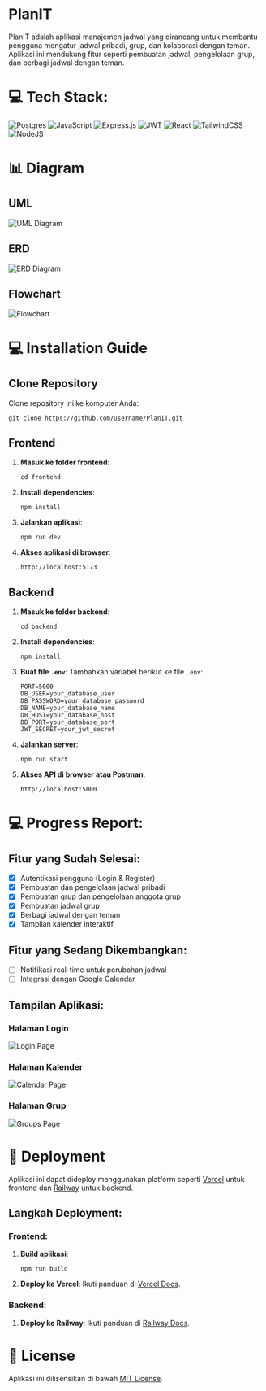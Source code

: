 # PlanIT

PlanIT adalah aplikasi manajemen jadwal yang dirancang untuk membantu pengguna mengatur jadwal pribadi, grup, dan kolaborasi dengan teman. Aplikasi ini mendukung fitur seperti pembuatan jadwal, pengelolaan grup, dan berbagi jadwal dengan teman.

# 💻 Tech Stack:

![Postgres](https://img.shields.io/badge/postgres-%23316192.svg?style=for-the-badge&logo=postgresql&logoColor=white) 
![JavaScript](https://img.shields.io/badge/javascript-%23323330.svg?style=for-the-badge&logo=javascript&logoColor=%23F7DF1E) 
![Express.js](https://img.shields.io/badge/express.js-%23404d59.svg?style=for-the-badge&logo=express&logoColor=%2361DAFB) 
![JWT](https://img.shields.io/badge/JWT-black?style=for-the-badge&logo=JSON%20web%20tokens) 
![React](https://img.shields.io/badge/react-%2320232a.svg?style=for-the-badge&logo=react&logoColor=%2361DAFB) 
![TailwindCSS](https://img.shields.io/badge/tailwindcss-%2338B2AC.svg?style=for-the-badge&logo=tailwind-css&logoColor=white) 
![NodeJS](https://img.shields.io/badge/node.js-6DA55F?style=for-the-badge&logo=node.js&logoColor=white)

# :bar_chart: Diagram

## UML
![UML Diagram](https://via.placeholder.com/800x400?text=UML+Diagram)

## ERD
![ERD Diagram](https://via.placeholder.com/800x400?text=ERD+Diagram)

## Flowchart
![Flowchart](https://via.placeholder.com/800x400?text=Flowchart)

# :computer: Installation Guide

## Clone Repository

Clone repository ini ke komputer Anda:

```
git clone https://github.com/username/PlanIT.git
```

## Frontend

1. **Masuk ke folder frontend**:
   ```
   cd frontend
   ```

2. **Install dependencies**:
   ```
   npm install
   ```

3. **Jalankan aplikasi**:
   ```
   npm run dev
   ```

4. **Akses aplikasi di browser**:
   ```
   http://localhost:5173
   ```

## Backend

1. **Masuk ke folder backend**:
   ```
   cd backend
   ```

2. **Install dependencies**:
   ```
   npm install
   ```

3. **Buat file `.env`**:
   Tambahkan variabel berikut ke file `.env`:
   ```
   PORT=5000
   DB_USER=your_database_user
   DB_PASSWORD=your_database_password
   DB_NAME=your_database_name
   DB_HOST=your_database_host
   DB_PORT=your_database_port
   JWT_SECRET=your_jwt_secret
   ```

4. **Jalankan server**:
   ```
   npm run start
   ```

5. **Akses API di browser atau Postman**:
   ```
   http://localhost:5000
   ```

# 💻 Progress Report:

## Fitur yang Sudah Selesai:
- [x] Autentikasi pengguna (Login & Register)
- [x] Pembuatan dan pengelolaan jadwal pribadi
- [x] Pembuatan grup dan pengelolaan anggota grup
- [x] Pembuatan jadwal grup
- [x] Berbagi jadwal dengan teman
- [x] Tampilan kalender interaktif

## Fitur yang Sedang Dikembangkan:
- [ ] Notifikasi real-time untuk perubahan jadwal
- [ ] Integrasi dengan Google Calendar

## Tampilan Aplikasi:
### Halaman Login
![Login Page](https://via.placeholder.com/800x400?text=Login+Page)

### Halaman Kalender
![Calendar Page](https://via.placeholder.com/800x400?text=Calendar+Page)

### Halaman Grup
![Groups Page](https://via.placeholder.com/800x400?text=Groups+Page)

# :rocket: Deployment

Aplikasi ini dapat dideploy menggunakan platform seperti [Vercel](https://vercel.com/) untuk frontend dan [Railway](https://railway.app/) untuk backend.

## Langkah Deployment:

### Frontend:
1. **Build aplikasi**:
   ```
   npm run build
   ```

2. **Deploy ke Vercel**:
   Ikuti panduan di [Vercel Docs](https://vercel.com/docs).

### Backend:
1. **Deploy ke Railway**:
   Ikuti panduan di [Railway Docs](https://docs.railway.app/).

# :memo: License

Aplikasi ini dilisensikan di bawah [MIT License](https://opensource.org/licenses/MIT).